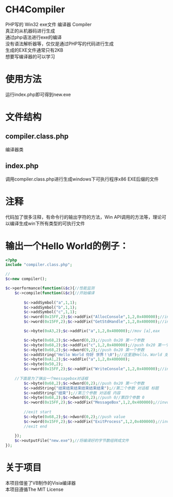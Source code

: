 # CH4Compiler
PHP写的 Win32 exe文件 编译器 Compiler  
真正的从机器码进行生成  
通过php语法进行exe的编译  
没有语法解析器等，仅仅是通过PHP写的代码进行生成  
生成的EXE文件通常只有2KB  
想要写编译器的可以学习  

# 使用方法
运行index.php即可得到new.exe

# 文件结构
## compiler.class.php  
编译器类  
## index.php  
调用compiler.class.php进行生成windows下可执行程序x86 EXE后缀的文件  

# 注释
代码加了很多注释，有命令行的输出字符的方法，Win API调用的方法等，理论可以编译生成win下所有类型的可执行文件

# 输出一个Hello World的例子：
```PHP
<?php
include "compiler.class.php";

//
$c=new compiler();

$c->performance(function(&$c){//性能监测
	$c->compile(function(&$c){//开始编译
		
		$c->addSymbol("a",1,1);
		$c->addSymbol("b",1,1);
		$c->addSymbol("c",1,1);
		$c->word(0x15FF,2);$c->addFix("AllocConsole",1,2,0x400000);//invoke调用函数 
		$c->word(0x15FF,2);$c->addFix("GetStdHandle",1,2,0x400000);//invoke调用函数 

		$c->byte(0xA3,2);$c->addFix("a",1,2,0x400000);//mov [a],eax

		$c->byte(0x68,2);$c->dword(0,2);//push 0x20 第一个参数
		$c->byte(0x68,2);$c->addFix("c",1,2,0x400000);//push 0x20 第一个参数
		$c->byte(0x68,2);$c->dword(9,2);//push 0x20 第一个参数
		$c->addString("Hello World 你好 世界！\0");//这里是Hello，World 支持中文
		$c->byte(0xA1,2);$c->addFix("a",1,2,0x400000);
		$c->byte(0x50,2);
		$c->word(0x15FF,2);$c->addFix("WriteConsole",1,2,0x400000);//invoke调用函数 
    
    //下面是为了弹出一个messagebox对话框
		$c->byte(0x68,2);$c->dword(0,2);//push 0x20 第一个参数
		$c->addString("结束结束结束结束结束结束");//第二个参数 对话框 标题
		$c->addString("结束");//第三个参数 对话框 内容
		$c->byte(0x68,2);$c->dword(0,2);//push 0//第四个参数 0
		$c->word(0x15FF,2);$c->addFix("MessageBox",1,2,0x400000);//invoke调用函数 
    
		//exit start
		$c->byte(0x68,2);$c->dword(0,2);//push value
		$c->word(0x15FF,2);$c->addFix("ExitProcess",1,2,0x400000);//invoke
		//exit end
    
	});
	$c->outputFile("new.exe");//将编译好的字节数组转成文件
});
```

# 关于项目
本项目借鉴了VB制作的Visia编译器  
本项目遵循The MIT License  
